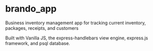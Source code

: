 # brando_app
Business inventory management app for tracking current inventory, packages, receipts, and customers

Built with Vanilla JS, the express-handlebars view engine, express.js framework, and psql database. 
